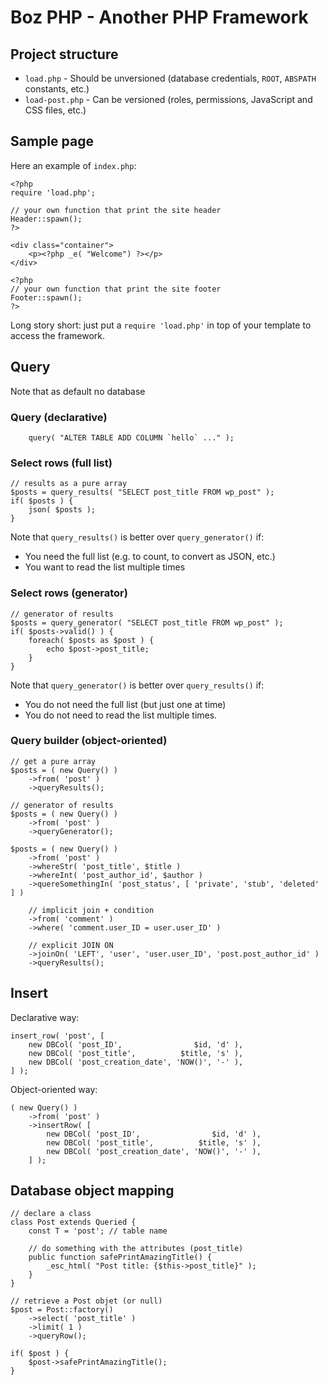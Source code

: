 # Boz PHP - Another PHP Framework
## Project structure
* `load.php` - Should be unversioned (database credentials, `ROOT`, `ABSPATH` constants, etc.)
* `load-post.php` - Can be versioned (roles, permissions, JavaScript and CSS files, etc.)

## Sample page
Here an example of `index.php`:

```
<?php
require 'load.php';

// your own function that print the site header
Header::spawn();
?>

<div class="container">
    <p><?php _e( "Welcome") ?></p>
</div>

<?php
// your own function that print the site footer
Footer::spawn();
?>
```

Long story short: just put a `require 'load.php'` in top of your template to access the framework.

## Query
Note that as default no database 

### Query (declarative)

```
    query( "ALTER TABLE ADD COLUMN `hello` ..." );
```

### Select rows (full list)

```
// results as a pure array
$posts = query_results( "SELECT post_title FROM wp_post" );
if( $posts ) {
    json( $posts );
}
```

Note that `query_results()` is better over `query_generator()` if:
* You need the full list (e.g. to count, to convert as JSON, etc.)
* You want to read the list multiple times

### Select rows (generator)

```
// generator of results
$posts = query_generator( "SELECT post_title FROM wp_post" );
if( $posts->valid() ) {
    foreach( $posts as $post ) {
        echo $post->post_title;
    }
}
```

Note that `query_generator()` is better over `query_results()` if:
* You do not need the full list (but just one at time)
* You do not need to read the list multiple times.

### Query builder (object-oriented)

```
// get a pure array
$posts = ( new Query() )
    ->from( 'post' )
    ->queryResults();
```

```
// generator of results
$posts = ( new Query() )
    ->from( 'post' )
    ->queryGenerator();
```

```
$posts = ( new Query() )
    ->from( 'post' )
    ->whereStr( 'post_title', $title )
    ->whereInt( 'post_author_id', $author )
    ->quereSomethingIn( 'post_status', [ 'private', 'stub', 'deleted' ] )

    // implicit join + condition
    ->from( 'comment' )
    ->where( 'comment.user_ID = user.user_ID' )

    // explicit JOIN ON
    ->joinOn( 'LEFT', 'user', 'user.user_ID', 'post.post_author_id' )
    ->queryResults();
```

## Insert

Declarative way:

```
insert_row( 'post', [
    new DBCol( 'post_ID',                $id, 'd' ),
    new DBCol( 'post_title',          $title, 's' ),
    new DBCol( 'post_creation_date', 'NOW()', '-' ),
] );
```

Object-oriented way:

```
( new Query() )
    ->from( 'post' )
    ->insertRow( [
        new DBCol( 'post_ID',                $id, 'd' ),
        new DBCol( 'post_title',          $title, 's' ),
        new DBCol( 'post_creation_date', 'NOW()', '-' ),
    ] );
```

## Database object mapping

```
// declare a class
class Post extends Queried {
    const T = 'post'; // table name

    // do something with the attributes (post_title)
    public function safePrintAmazingTitle() {
        _esc_html( "Post title: {$this->post_title}" );
    }
}

// retrieve a Post objet (or null)
$post = Post::factory()
    ->select( 'post_title' )
    ->limit( 1 )
    ->queryRow();

if( $post ) {
    $post->safePrintAmazingTitle();
}
```